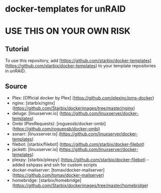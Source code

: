 # docker-templates for unRAID

# USE THIS ON YOUR OWN RISK

## Tutorial
To use this repository, add [https://github.com/starbix/docker-templates] (https://github.com/starbix/docker-templates) to your template repositories in unRAID.

## Source
- Plex: [Official docker by Plex] (https://github.com/plexinc/pms-docker)
- nginx: [starbix/nginx] (https://github.com/Starbix/dockerimages/tree/master/nginx)
- deluge: [linuxserver.io] (https://github.com/linuxserver/docker-templates)
- Ombi (PlexRequests): [rogueosb/docker-ombi] (https://github.com/rogueosb/docker-ombi)
- sonarr: [linuxserver.io] (https://github.com/linuxserver/docker-templates)
- filebot: [starbix/filebot] (https://github.com/starbix/docker-filebot)
- jackett: [linuxserver.io] (https://github.com/linuxserver/docker-templates)
- plexpy: [starbix/plexpy] (https://github.com/starbix/docker-filebot) - added sshpass and ssh for custom scripts
- docker-mailserver: [tomav/docker-mailserver] (https://github.com/tomav/docker-mailserver)
- homebridge: [starbix/homebridge] (https://github.com/Starbix/dockerimages/tree/master/homebridge)
